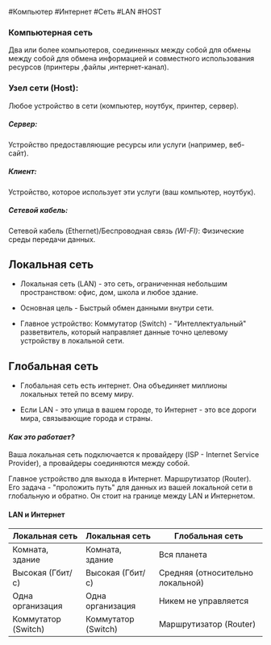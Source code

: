 #Компьютер #Интернет #Сеть #LAN #HOST
### Компьютерная сеть
 Два или более компьютеров, соединенных между собой для обмены между собой для обмена информацией и совместного использования ресурсов (принтеры ,файлы ,интернет-канал).

### Узел сети (Host):
Любое устройство в сети (компьютер, ноутбук, принтер, сервер).

##### Сервер:
Устройство предоставляющие ресурсы или услуги (например, веб-сайт).

##### Клиент:
Устройство, которое использует эти услуги (ваш компьютер, ноутбук).

##### Cетевой кабель:
Сетевой кабель (Ethernet)/Беспроводная связь *(WI-FI)*:
Физические среды передачи данных.

## Локальная сеть 

* Локальная сеть (LAN) - это сеть, ограниченная небольшим пространством: офис, дом, школа и любое здание.

* Основная цель - Быстрый обмен данными внутри сети.

* Главное устройство: Коммутатор (Switch) - "Интеллектуальный" разветвитель, который направляет данные точно целевому устройству в локальной сети.

## Глобальная сеть

* Глобальная сеть есть интернет. Она объединяет миллионы локальных тетей по всему миру.

* Если LAN - это улица в вашем городе, то Интернет - это все дороги мира, связывающие  города и страны.

#### ***Как это работает?***
Ваша локальная сеть подключается к провайдеру (ISP - Internet Service Provider), а провайдеры соединяются между собой.

Главное устройство для выхода в Интернет. Маршрутизатор (Router).
Его задача - "проложить путь" для данных из вашей локальной сети в глобальную и обратно. Он стоит на границе между LAN и Интернетом.

#### LAN и Интернет

| Локальная сеть      | Локальная сеть      | Глобальная сеть                  |
| ------------------- | ------------------- | -------------------------------- |
| Комната, здание     | Комната, здание     | Вся планета                      |
| Высокая (Гбит/с)    | Высокая (Гбит/с)    | Средняя (относительно локальной) |
| Одна организация    | Одна организация    | Никем не управляется             |
| Коммутатор (Switch) | Коммутатор (Switch) | Маршрутизатор (Router)           |

